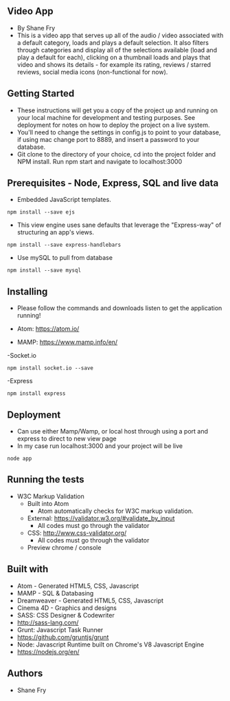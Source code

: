 ## Video App
- By Shane Fry
- This is a video app that serves up all of the audio / video associated with a default category, loads and plays a default selection. It also filters through categories and display all of the selections available (load and play a default for each), clicking on a thumbnail loads and plays that video and shows its details - for example its rating, reviews / starred reviews, social media icons (non-functional for now).

## Getting Started
- These instructions will get you a copy of the project up and running on your local machine for development and testing purposes. See deployment for notes on how to deploy the project on a live system.
- You'll need to change the settings in config.js to point to your database, if using mac change port to 8889, and insert a password to your database.
- Git clone to the directory of your choice, cd into the project folder and NPM install. Run npm start and navigate to localhost:3000

## Prerequisites - Node, Express, SQL and live data

- Embedded JavaScript templates.
```
npm install --save ejs
```

- This view engine uses sane defaults that leverage the "Express-way" of structuring an app's views.
```
npm install --save express-handlebars
```

- Use mySQL to pull from database
```
npm install --save mysql
```


## Installing

- Please follow the commands and downloads listen to get the application running!

- Atom: https://atom.io/
- MAMP: https://www.mamp.info/en/

-Socket.io
```
npm install socket.io --save
```


-Express
```
npm install express
```

## Deployment
- Can use either Mamp/Wamp, or local host through using a port and express to direct to new view page
- In my case run localhost:3000 and your project will be live
```
node app
```

## Running the tests
- W3C Markup Validation
    - Built into Atom
        - Atom automatically checks for W3C markup validation.
    - External: https://validator.w3.org/#validate_by_input
        - All codes must go through the validator
    - CSS: http://www.css-validator.org/
        - All codes must go through the validator
    - Preview chrome / console


## Built with
- Atom - Generated HTML5, CSS, Javascript
- MAMP - SQL & Databasing
- Dreamweaver - Generated HTML5, CSS, Javascript
- Cinema 4D - Graphics and designs
- SASS: CSS Designer & Codewriter
 - http://sass-lang.com/
- Grunt: Javascript Task Runner
 - https://github.com/gruntjs/grunt
- Node: Javascript Runtime built on Chrome's V8 Javascript Engine
 - https://nodejs.org/en/

## Authors
- Shane Fry
